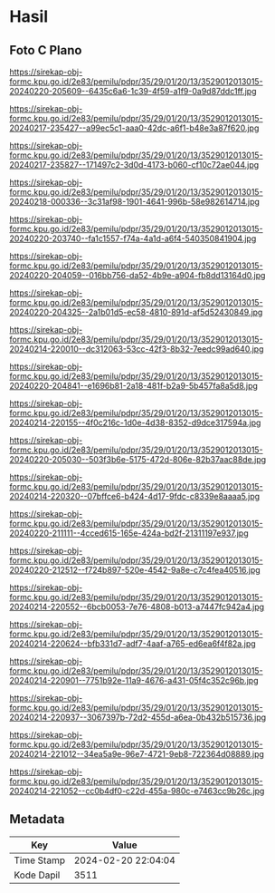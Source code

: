 # Hasil

## Foto C Plano

https://sirekap-obj-formc.kpu.go.id/2e83/pemilu/pdpr/35/29/01/20/13/3529012013015-20240220-205609--6435c6a6-1c39-4f59-a1f9-0a9d87ddc1ff.jpg

https://sirekap-obj-formc.kpu.go.id/2e83/pemilu/pdpr/35/29/01/20/13/3529012013015-20240217-235427--a99ec5c1-aaa0-42dc-a6f1-b48e3a87f620.jpg

https://sirekap-obj-formc.kpu.go.id/2e83/pemilu/pdpr/35/29/01/20/13/3529012013015-20240217-235827--171497c2-3d0d-4173-b060-cf10c72ae044.jpg

https://sirekap-obj-formc.kpu.go.id/2e83/pemilu/pdpr/35/29/01/20/13/3529012013015-20240218-000336--3c31af98-1901-4641-996b-58e982614714.jpg

https://sirekap-obj-formc.kpu.go.id/2e83/pemilu/pdpr/35/29/01/20/13/3529012013015-20240220-203740--fa1c1557-f74a-4a1d-a6f4-540350841904.jpg

https://sirekap-obj-formc.kpu.go.id/2e83/pemilu/pdpr/35/29/01/20/13/3529012013015-20240220-204059--016bb756-da52-4b9e-a904-fb8dd13164d0.jpg

https://sirekap-obj-formc.kpu.go.id/2e83/pemilu/pdpr/35/29/01/20/13/3529012013015-20240220-204325--2a1b01d5-ec58-4810-891d-af5d52430849.jpg

https://sirekap-obj-formc.kpu.go.id/2e83/pemilu/pdpr/35/29/01/20/13/3529012013015-20240214-220010--dc312063-53cc-42f3-8b32-7eedc99ad640.jpg

https://sirekap-obj-formc.kpu.go.id/2e83/pemilu/pdpr/35/29/01/20/13/3529012013015-20240220-204841--e1696b81-2a18-481f-b2a9-5b457fa8a5d8.jpg

https://sirekap-obj-formc.kpu.go.id/2e83/pemilu/pdpr/35/29/01/20/13/3529012013015-20240214-220155--4f0c216c-1d0e-4d38-8352-d9dce317594a.jpg

https://sirekap-obj-formc.kpu.go.id/2e83/pemilu/pdpr/35/29/01/20/13/3529012013015-20240220-205030--503f3b6e-5175-472d-806e-82b37aac88de.jpg

https://sirekap-obj-formc.kpu.go.id/2e83/pemilu/pdpr/35/29/01/20/13/3529012013015-20240214-220320--07bffce6-b424-4d17-9fdc-c8339e8aaaa5.jpg

https://sirekap-obj-formc.kpu.go.id/2e83/pemilu/pdpr/35/29/01/20/13/3529012013015-20240220-211111--4cced615-165e-424a-bd2f-21311197e937.jpg

https://sirekap-obj-formc.kpu.go.id/2e83/pemilu/pdpr/35/29/01/20/13/3529012013015-20240220-212512--f724b897-520e-4542-9a8e-c7c4fea40516.jpg

https://sirekap-obj-formc.kpu.go.id/2e83/pemilu/pdpr/35/29/01/20/13/3529012013015-20240214-220552--6bcb0053-7e76-4808-b013-a7447fc942a4.jpg

https://sirekap-obj-formc.kpu.go.id/2e83/pemilu/pdpr/35/29/01/20/13/3529012013015-20240214-220624--bfb331d7-adf7-4aaf-a765-ed6ea6f4f82a.jpg

https://sirekap-obj-formc.kpu.go.id/2e83/pemilu/pdpr/35/29/01/20/13/3529012013015-20240214-220901--7751b92e-11a9-4676-a431-05f4c352c96b.jpg

https://sirekap-obj-formc.kpu.go.id/2e83/pemilu/pdpr/35/29/01/20/13/3529012013015-20240214-220937--3067397b-72d2-455d-a6ea-0b432b515736.jpg

https://sirekap-obj-formc.kpu.go.id/2e83/pemilu/pdpr/35/29/01/20/13/3529012013015-20240214-221012--34ea5a9e-96e7-4721-9eb8-722364d08889.jpg

https://sirekap-obj-formc.kpu.go.id/2e83/pemilu/pdpr/35/29/01/20/13/3529012013015-20240214-221052--cc0b4df0-c22d-455a-980c-e7463cc9b26c.jpg


## Metadata

| Key        | Value               |
| ---------- | ------------------- |
| Time Stamp | 2024-02-20 22:04:04 |
| Kode Dapil | 3511                |



